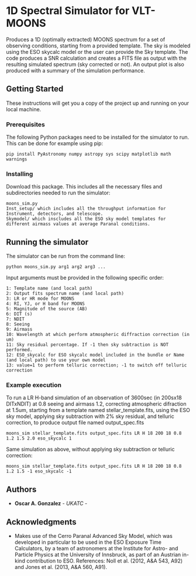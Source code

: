# 1D Spectral Simulator for VLT-MOONS
Produces a 1D (optimally extracted) MOONS spectrum for a set of observing conditions, starting from a provided template. The sky is modeled using the ESO skycalc model or the user can provide the Sky template. The code produces a SNR calculation and creates a FITS file as output with the resulting simulated spectrum (sky corrected or not). An output plot is also produced with a summary of the simulation performance.

## Getting Started

These instructions will get you a copy of the project up and running on your local machine.

### Prerequisites

The following Python packages need to be installed for the simulator to run. This can be done for example using pip:

```
pip install PyAstronomy numpy astropy sys scipy matplotlib math warnings
```

### Installing

Download this package. This includes all the necessary files and subdirectories needed to run the simulator:

```
moons_sim.py 
Inst_setup/ which includes all the throughput information for Instrument, detectors, and telescope.
Skymodel/ which inscludes all the ESO sky model templates for different airmass values at average Paranal conditions.
```

## Running the simulator

The simulator can be run from the command line:

```
python moons_sim.py arg1 arg2 arg3 ...
```

Input arguments must be provided in the following specific order:

```
1: Template name (and local path)
2: Output fits spectrum name (and local path)
3: LR or HR mode for MOONS
4: RI, YJ, or H band for MOONS
5: Magnitude of the source (AB)
6: DIT (s)
7: NDIT
8: Seeing
9: Airmass
10: Wavelength at which perform atmospheric diffraction correction (in um)
11: Sky residual percentage. If -1 then sky subtraction is NOT performed.
12: ESO_skycalc for ESO skycalc model included in the bundle or Name (and local path) to use your own model
13: value=1 to perform telluric correction; -1 to switch off telluric correction
```

### Example execution

To run a LR H-band simulation of an observation of 3600sec (in 200sx18 DITxNDIT) at 0.8 seeing and airmass 1.2, correcting atmospheric difraction at 1.5um, starting from a template named stellar_template.fits, using the ESO sky model, applying sky subtraction with 2% sky residual, and telluric correction, to produce output file named output_spec.fits

```
moons_sim stellar_template.fits output_spec.fits LR H 18 200 18 0.8 1.2 1.5 2.0 eso_skycalc 1
```

Same simulation as above, without applying sky subtraction or telluric correction:

```
moons_sim stellar_template.fits output_spec.fits LR H 18 200 18 0.8 1.2 1.5 -1 eso_skycalc -1
```

## Authors

* **Oscar A. Gonzalez** - *UKATC* -

## Acknowledgments

* Makes use of the Cerro Paranal Advanced Sky Model, which was developed in particular to be used in the ESO Exposure Time Calculators, by a team of astronomers at the Institute for Astro- and Particle Physics at the University of Innsbruck, as part of an Austrian in-kind contribution to ESO. References: Noll et al. (2012, A&A 543, A92) and Jones et al. (2013, A&A 560, A91).
